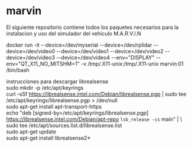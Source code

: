 # marvin
El siguiente repositorio contiene todos los paquetes necesarios para la instalacion y uso del simulador del vehiculo M.A.R.V.I.N

docker run -it --device=/dev/myserial --device=/dev/rplidar --device=/dev/video0 --device=/dev/video1  --device=/dev/video2 --device=/dev/video3 --device=/dev/video4 --env="DISPLAY" --env="QT_X11_NO_MITSHM=1" -v /tmp/.X11-unix:/tmp/.X11-unix marvin:01 /bin/bash  <br />

instrucciones para descargar librealsense  <br />
sudo mkdir -p /etc/apt/keyrings <br />
curl -sSf https://librealsense.intel.com/Debian/librealsense.pgp | sudo tee /etc/apt/keyrings/librealsense.pgp > /dev/null <br />
sudo apt-get install apt-transport-https <br />
echo "deb [signed-by=/etc/apt/keyrings/librealsense.pgp] https://librealsense.intel.com/Debian/apt-repo `lsb_release -cs` main" | \  <br />
sudo tee /etc/apt/sources.list.d/librealsense.list  <br />
sudo apt-get update  <br />
sudo apt-get install librealsense2*  <br />

